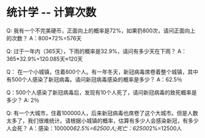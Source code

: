 # 统计学 -- 计算次数

Q: 我有一个不完美硬币，正面向上的概率是72%，如果扔800次，请问正面向上的次数？
A：800*72%=576天

Q: 过于一年内（365天），下雨的概率是32.9%，请问有多少天在下雨？
A：365*32.9%=120.085天≈120天

Q： 在一个小城镇，住着800个人。有一年冬天，新冠病毒席卷着整个城镇，其中有500个人感染了新冠病毒。请问新冠病毒感染的概率是多少？
A：62.5％

Q：500个人感染了新冠病毒后，发现有10个人死了，请问新冠病毒的致死概率是多少？
A: 2％

Q: 有一个大城市，住着100000人，后来新冠病毒也席卷了这个大城市。但是人数太多了，我们很难统计。请根据小城镇的概率，估算有多少人会感染新冠，有多少人会死？
A：感染：100000*62.5%=62500人;死亡：62500*2%=12500人